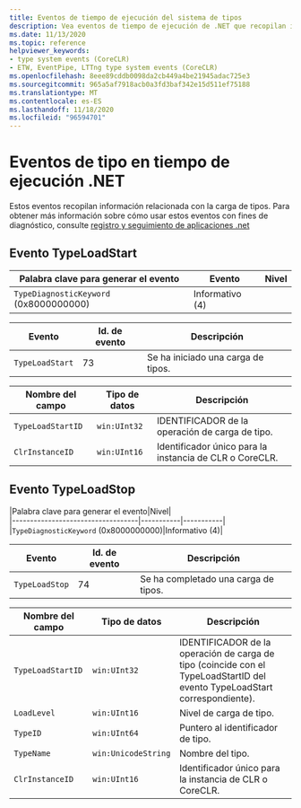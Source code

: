 ```yaml
---
title: Eventos de tiempo de ejecución del sistema de tipos
description: Vea eventos de tiempo de ejecución de .NET que recopilan información de diagnóstico específica del sistema de tipos .NET, como TypeLoadStart y TypeLoadStop.
ms.date: 11/13/2020
ms.topic: reference
helpviewer_keywords:
- type system events (CoreCLR)
- ETW, EventPipe, LTTng type system events (CoreCLR)
ms.openlocfilehash: 8eee89cddb0098da2cb449a4be21945adac725e3
ms.sourcegitcommit: 965a5af7918acb0a3fd3baf342e15d511ef75188
ms.translationtype: MT
ms.contentlocale: es-ES
ms.lasthandoff: 11/18/2020
ms.locfileid: "96594701"
---
```

# <a name="net-runtime-type-events"></a>Eventos de tipo en tiempo de ejecución .NET

Estos eventos recopilan información relacionada con la carga de tipos. Para obtener más información sobre cómo usar estos eventos con fines de diagnóstico, consulte [registro y seguimiento de aplicaciones .net](../../core/diagnostics/logging-tracing.md)

## <a name="typeloadstart-event"></a>Evento TypeLoadStart

|Palabra clave para generar el evento|Evento|Nivel|  
|-----------------------------------|-----------|-----------|  
|`TypeDiagnosticKeyword` (0x8000000000)|Informativo (4)|  

|Evento|Id. de evento|Descripción|  
|-----------|--------------|-----------------|  
|`TypeLoadStart`|73|Se ha iniciado una carga de tipos.|

|Nombre del campo|Tipo de datos|Descripción|  
|----------------|---------------|-----------------|  
|`TypeLoadStartID`|`win:UInt32`|IDENTIFICADOR de la operación de carga de tipo.|
|`ClrInstanceID`|`win:UInt16`|Identificador único para la instancia de CLR o CoreCLR.|  

## <a name="typeloadstop-event"></a>Evento TypeLoadStop

|Palabra clave para generar el evento|Nivel|  
|-----------------------------------|-----------|-----------|  
|`TypeDiagnosticKeyword` (0x8000000000)|Informativo (4)|  

|Evento|Id. de evento|Descripción|  
|-----------|--------------|-----------------|  
|`TypeLoadStop`|74|Se ha completado una carga de tipos.|

|Nombre del campo|Tipo de datos|Descripción|  
|----------------|---------------|-----------------|  
|`TypeLoadStartID`|`win:UInt32`|IDENTIFICADOR de la operación de carga de tipo (coincide con el TypeLoadStartID del evento TypeLoadStart correspondiente).|
|`LoadLevel`|`win:UInt16`|Nivel de carga de tipo.|
|`TypeID`|`win:UInt64`|Puntero al identificador de tipo.|
|`TypeName`|`win:UnicodeString`|Nombre del tipo.|
|`ClrInstanceID`|`win:UInt16`|Identificador único para la instancia de CLR o CoreCLR.|  
